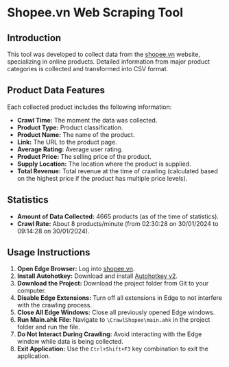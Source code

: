 # Shopee.vn Web Scraping Tool

## Introduction
This tool was developed to collect data from the [shopee.vn](https://shopee.vn/) website, specializing in online products. Detailed information from major product categories is collected and transformed into CSV format.

## Product Data Features
Each collected product includes the following information:
- **Crawl Time:** The moment the data was collected.
- **Product Type:** Product classification.
- **Product Name:** The name of the product.
- **Link:** The URL to the product page.
- **Average Rating:** Average user rating.
- **Product Price:** The selling price of the product.
- **Supply Location:** The location where the product is supplied.
- **Total Revenue:** Total revenue at the time of crawling (calculated based on the highest price if the product has multiple price levels).

## Statistics
- **Amount of Data Collected:** 4665 products (as of the time of statistics).
- **Crawl Rate:** About 8 products/minute (from 02:30:28 on 30/01/2024 to 09:14:28 on 30/01/2024).

## Usage Instructions
1. **Open Edge Browser:** Log into [shopee.vn](https://shopee.vn/).
2. **Install Autohotkey:** Download and install [Autohotkey v2](https://www.autohotkey.com/).
3. **Download the Project:** Download the project folder from Git to your computer.
4. **Disable Edge Extensions:** Turn off all extensions in Edge to not interfere with the crawling process.
5. **Close All Edge Windows:** Close all previously opened Edge windows.
6. **Run Main.ahk File:** Navigate to `\CrawlShopee\main.ahk` in the project folder and run the file.
7. **Do Not Interact During Crawling:** Avoid interacting with the Edge window while data is being collected.
8. **Exit Application:** Use the `Ctrl+Shift+F3` key combination to exit the application.

